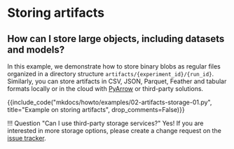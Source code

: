 # Storing artifacts

## How can I store large objects, including datasets and models?

In this example, we demonstrate how to store binary blobs as regular files organized in a directory structure `artifacts/{experiment_id}/{run_id}`. Similarly, you can store artifacts in CSV, JSON, Parquet, Feather and tabular formats
locally or in the cloud with [PyArrow](https://arrow.apache.org/docs/python/) or third-party solutions.

{{include_code("mkdocs/howto/examples/02-artifacts-storage-01.py", title="Example on storing artifacts", drop_comments=False)}}

!!! Question "Can I use third-party storage services?"
    Yes! If you are interested in more storage options, please create a change request on the [issue tracker](https://github.com/elehcimd/mltraq/issues).
